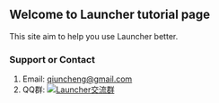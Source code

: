 ## Welcome to Launcher tutorial page
This site aim to help you use Launcher better.

### Support or Contact
1. Email: [qiuncheng@gmail.com](mailto://qiuncheng@gmail.com)
2. QQ群: <a target="_blank" href="https://shang.qq.com/wpa/qunwpa?idkey=87081b4e2ea8cb1b5443bbfe180b736250b1b886f340d507e8705e928f29f768"><img border="0" src="https://pub.idqqimg.com/wpa/images/group.png" alt="Launcher交流群" title="Launcher交流群"></a>

